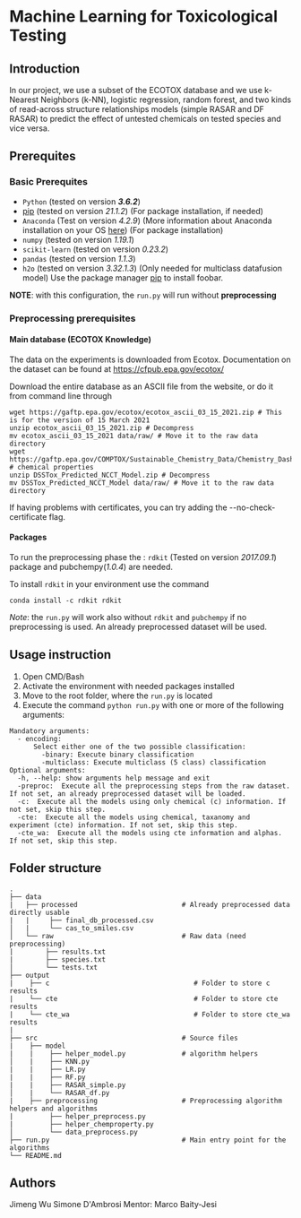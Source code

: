 # Machine Learning for Toxicological Testing
## Introduction
In our project, we use a subset of the ECOTOX database and we use k-Nearest Neighbors (k-NN), logistic regression, random forest, and two kinds of read-across structure relationships models (simple RASAR and DF RASAR) to predict the effect of untested chemicals on tested species and vice versa. 


## Prerequites
### Basic Prerequites
- `Python` (tested on version **_3.6.2_**)
- [pip](https://pip.pypa.io/en/stable/) (tested on version *21.1.2*) (For package installation, if needed)
- `Anaconda` (Test on version *4.2.9*) (More information about Anaconda installation on your OS [here](https://docs.anaconda.com/anaconda/install/)) (For package installation)
- `numpy` (tested on version *1.19.1*)
- `scikit-learn` (tested on version *0.23.2*)
- `pandas` (tested on version *1.1.3*)
- `h2o` (tested on version *3.32.1.3*) (Only needed for multiclass datafusion model)
Use the package manager [pip](https://pip.pypa.io/en/stable/) to install foobar.

**NOTE**: with this configuration, the `run.py` will run without **preprocessing**

### Preprocessing prerequisites 

#### Main database (ECOTOX Knowledge)
The data on the experiments is downloaded from Ecotox. Documentation on the dataset can be found at https://cfpub.epa.gov/ecotox/

Download the entire database as an ASCII file from the website, or do it from command line through
```
wget https://gaftp.epa.gov/ecotox/ecotox_ascii_03_15_2021.zip # This is for the version of 15 March 2021
unzip ecotox_ascii_03_15_2021.zip # Decompress
mv ecotox_ascii_03_15_2021 data/raw/ # Move it to the raw data directory
wget https://gaftp.epa.gov/COMPTOX/Sustainable_Chemistry_Data/Chemistry_Dashboard/DSSTox_Predicted_NCCT_Model.zip  # chemical properties
unzip DSSTox_Predicted_NCCT_Model.zip # Decompress
mv DSSTox_Predicted_NCCT_Model data/raw/ # Move it to the raw data directory
```
If having problems with certificates, you can try adding the --no-check-certificate flag.


#### Packages
To run the preprocessing phase the : `rdkit` (Tested on version *2017.09.1*) package and pubchempy(*1.0.4*) are needed.  

To install `rdkit` in your environment use the command
```bash/CMD
conda install -c rdkit rdkit
```
*Note*: the `run.py` will work also without `rdkit` and `pubchempy` if no preprocessing is used. An already preprocessed dataset will be used.


## Usage instruction



1. Open CMD/Bash
2. Activate the environment with needed packages installed
3. Move to the root folder, where the `run.py` is located
4. Execute the command ```python run.py``` with one or more of the following arguments:
```
Mandatory arguments:
  - encoding:
      Select either one of the two possible classification:
        -binary: Execute binary classification
        -multiclass: Execute multiclass (5 class) classification
Optional arguments:    
  -h, --help: show arguments help message and exit
  -preproc:  Execute all the preprocessing steps from the raw dataset. If not set, an already preprocessed dataset will be loaded.
  -c:  Execute all the models using only chemical (c) information. If not set, skip this step.
  -cte:  Execute all the models using chemical, taxanomy and experiment (cte) information. If not set, skip this step.
  -cte_wa:  Execute all the models using cte information and alphas. If not set, skip this step.
```
## Folder structure

    .
    ├── data 
    |   ├── processed                          # Already preprocessed data directly usable
    |   |     ├── final_db_processed.csv          
    │   |     └── cas_to_smiles.csv  
    │   └── raw                                # Raw data (need preprocessing)
    |        ├── results.txt 
    |        ├── species.txt 
    │        └── tests.txt 
    ├── output 
    |    ├── c                                    # Folder to store c results
    |    └── cte                                  # Folder to store cte results
    |    └── cte_wa                               # Folder to store cte_wa results
    |    
    ├── src                                    # Source files
    |    ├── model                               
    |    |    ├── helper_model.py              # algorithm helpers
    │    |    ├── KNN.py
    |    |    ├── LR.py          
    |    |    ├── RF.py    
    |    |    ├── RASAR_simple.py    
    │    |    └── RASAR_df.py
    |    ├── preprocessing                     # Preprocessing algorithm helpers and algorithms
    |         ├── helper_preprocess.py          
    |         ├── helper_chemproperty.py          
    │         └── data_preprocess.py
    ├── run.py                                 # Main entry point for the algorithms
    └── README.md

## Authors
Jimeng Wu
Simone D'Ambrosi
Mentor: Marco Baity-Jesi
